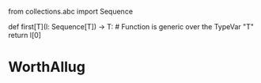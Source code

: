 from collections.abc import Sequence

def first[T](l: Sequence[T]) -> T:  # Function is generic over the TypeVar "T"
    return l[0]
# WorthAllug
